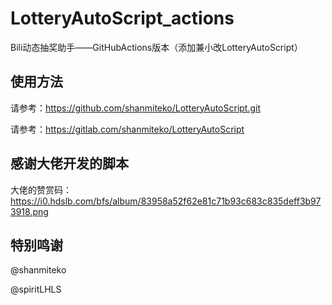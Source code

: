 # LotteryAutoScript_actions
Bili动态抽奖助手——GitHubActions版本（添加兼小改LotteryAutoScript）
## 使用方法
请参考：https://github.com/shanmiteko/LotteryAutoScript.git

请参考：https://gitlab.com/shanmiteko/LotteryAutoScript

## 感谢大佬开发的脚本
大佬的赞赏码：https://i0.hdslb.com/bfs/album/83958a52f62e81c71b93c683c835deff3b973918.png

## 特别鸣谢

@shanmiteko

@spiritLHLS
